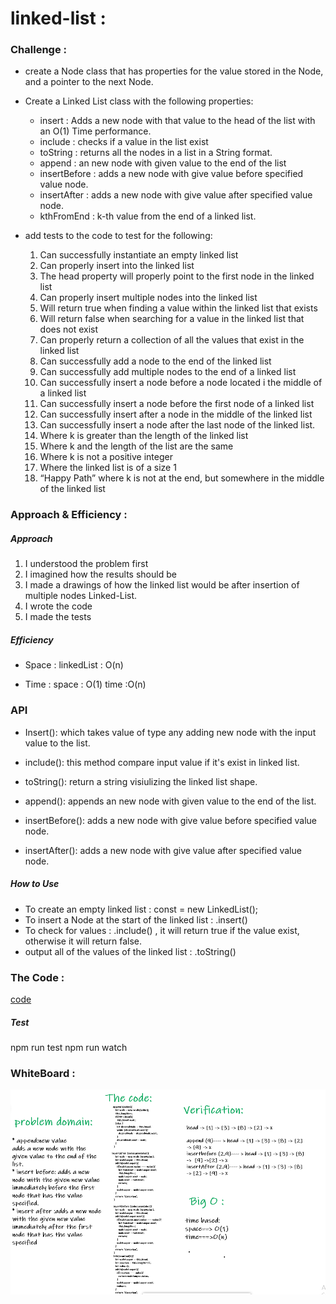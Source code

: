 # linked-list :

### Challenge :

* create a Node class that has properties for the value stored in the Node, and a pointer to the next Node.

* Create a Linked List class with the following properties:
  * insert : Adds a new node with that value to the head of the list with an O(1) Time performance.
  * include : checks if a value in the list exist
  * toString : returns all the nodes in a list in a String format.
  *  append :  an new node with given value to the end of the list
  * insertBefore : adds a new node with give value before specified value node.
  * insertAfter : adds a new node with give value after specified value node.
  * kthFromEnd : k-th value from the end of a linked list.


* add tests to the code to test for the following:
  1. Can successfully instantiate an empty linked list
  2. Can properly insert into the linked list
  3. The head property will properly point to the first node in the linked list
  4. Can properly insert multiple nodes into the linked list
  5. Will return true when finding a value within the linked list that exists
  6. Will return false when searching for a value in the linked list that does not exist
  7. Can properly return a collection of all the values that exist in the linked list
  8. Can successfully add a node to the end of the linked list
  9. Can successfully add multiple nodes to the end of a linked list
  10. Can successfully insert a node before a node located i the middle of a linked list
  11. Can successfully insert a node before the first node of a linked list
  12. Can successfully insert after a node in the middle of the linked list
  13. Can successfully insert a node after the last node of the linked list.
  14. Where k is greater than the length of the linked list
  15. Where k and the length of the list are the same
  16. Where k is not a positive integer
  17. Where the linked list is of a size 1
  18. “Happy Path” where k is not at the end, but somewhere in the middle of the linked list

### Approach & Efficiency :

##### Approach

1. I understood the problem first
2. I imagined how the results should be
3. I made a drawings of how the linked list would be after insertion of multiple nodes Linked-List.
4. I wrote the code
5. I made the tests

##### Efficiency

* Space :
  linkedList : O(n)

* Time :
 space : O(1)
 time :O(n)

### API

* Insert(): which takes value of type any adding new node with the input value to the list.

* include(): this method compare input value if it's exist in linked list.

* toString(): return a string visiulizing the linked list shape.

* append(): appends an new node with given value to the end of the list.

* insertBefore(): adds a new node with give value before specified value node.

* insertAfter(): adds a new node with give value after specified value node.




##### How to Use
* To create an empty linked list : const  <name> = new LinkedList();
* To insert a Node at the start of the linked list : <name of linked list>.insert(<value>)
* To check for values : <name of linked list>.include(<value>) , it will return true if the value exist, otherwise it will return false.
* output all of the values of the linked list : <name of linked list>.toString()

### The Code :

[code](https://github.com/Sukina12/401-data-structures-and-algorithms/blob/main/javascript/linked-list/LinkedList.js)
##### Test
npm run test
npm run watch

### WhiteBoard :

![whiteboard7](whiteboard6.PNG)